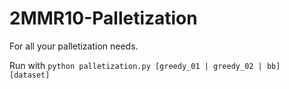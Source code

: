 # 2MMR10-Palletization

For all your palletization needs.

Run with `python palletization.py [greedy_01 | greedy_02 | bb] [dataset]`